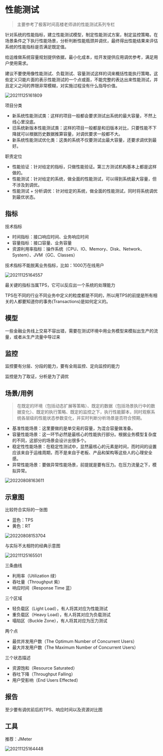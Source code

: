 # 性能测试

> 主要参考了极客时间高楼老师讲的性能测试系列专栏

针对系统的性能指标，建立性能测试模型，制定性能测试方案，制定监控策略，在场景条件之下执行性能场景，分析判断性能瓶颈并调优，最终得出性能结果来评估系统的性能指标是否满足既定值。

给运维做系统容量规划提供依据，最小化成本，给开发提供应用调优参考，满足用户使用需求。

建议不要使用像性能测试、负载测试、容量测试这样的词来概括性能执行策略，这些定义只能片面的表示性能测试的一个点或面，不能完整的表达出来性能测试，并且定义之间的界限非常模糊，对实施过程没有什么指导价值。

![20211125161809](http://image.zuoright.com/20211125161809.png)

项目分类

- 新系统性能测试类：这样的项目一般都会要求测试出系统的最大容量，不然上线心里没底。
- 旧系统新版本性能测试类：这样的项目一般都是和旧版本对比，只要性能不下降就可以根据历史数据推算容量，对调优要求一般都不大。
- 新系统性能测试优化类：这类的系统不仅要测试出最大容量，还要求调优到最好。

职责定位

- 性能验证：针对给定的指标，只做性能验证。第三方测试机构基本上都是这样做的。
- 性能测试：针对给定的系统，做全面的性能测试，可以得到系统最大容量，但不涉及到调优。
- 性能测试 + 分析调优：针对给定的系统，做全面的性能测试，同时将系统调优到最优状态。

## 指标

技术指标

- 时间指标：接口响应时间、业务响应时间
- 容量指标：接口容量、业务容量
- 资源利用率指标：操作系统（CPU、IO、Memory、Disk、Network、System）、JVM（GC、Classes）

技术指标不能脱离业务指标，比如：1000万在线用户

![20211125164557](http://image.zuoright.com/20211125164557.png)

最关键的指标当属TPS，它可以反应出一个系统的处理能力

TPS在不同的行业不同业务中定义的粒度都是不同的，所以用TPS的前提是所有相关的人都要知道你的事务(Transactions)是如何定义的。

## 模型

一些金融业务线上交易不容出错，需要在测试环境中用业务模型来模拟出生产的流量，或者从生产流量中导过来

## 监控

监控要有分层、分段的能力，要有全局监控、定向监控的能力

监控是为了取证，分析是为了调优

## 场景/用例

> 在既定的环境（包括动态扩展等策略）、既定的数据（包括场景执行中的数据变化）、既定的执行策略、既定的监控之下，执行性能脚本，同时观察系统各层级的性能状态参数变化，并实时判断分析场景是否符合预期。

- 基准性能场景：这里要做的是单交易的容量，为混合容量做准备。
- 容量性能场景：这一环节必然是最核心的性能执行部分。根据业务模型复杂度的不同，这部分的场景会设计出很多个。
- 稳定性性能场景：在稳定性测试中，显然最核心的元素是时间，而时间的设置应该来自于运维周期，而不是来自于老板、产品和架构等这些人的心理安全感。
- 异常性能场景：要做异常性能场景，前提就是要有压力。在压力流量之下，模拟异常。

![20220808163611](http://image.zuoright.com/20220808163611.png)

## 示意图

比较符合实际的一张图

- 蓝色：TPS
- 黄色：RT

![20220808153704](http://image.zuoright.com/20220808153704.png)

与实际不太相符的经典示意图

![20211125165501](http://image.zuoright.com/20211125165501.png)

三条曲线

- 利用率（Utilization 绿）
- 吞吐量（Throughput 紫）
- 响应时间（Response Time 蓝）

三个区域

- 轻负载区（Light Load），有人将其对应为性能测试
- 重负载区（Heavy Load），有人将其对应为负载测试
- 塌陷区（Buckle Zone），有人将其对应为压力测试

两个点

- 最优并发用户数（The Optimum Number of Concurrent Users）
- 最大并发用户数（The Maximum Number of Concurrent Users）

三个状态描述

- 资源饱和（Resource Saturated）
- 吞吐下降（Throughput Falling）
- 用户受影响（End Users Effected）

## 报告

至少要有调优前后的TPS、响应时间以及资源对比图

## 工具

推荐：JMeter

![20211125164448](http://image.zuoright.com/20211125164448.png)
